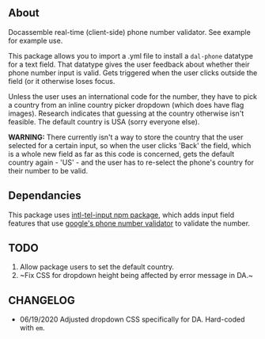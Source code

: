 ## About

Docassemble real-time (client-side) phone number validator.
See example for example use.

This package allows you to import a .yml file to install a `dal-phone`
datatype for a text field. That datatype gives the user feedback about
whether their phone number input is valid. Gets triggered when the user
clicks outside the field (or it otherwise loses focus.

Unless the user uses an international code for the number, they
have to pick a country from an inline country picker
dropdown (which does have flag images). Research indicates that
guessing at the country otherwise isn't feasible. The default country
is USA (sorry everyone else).

**WARNING:** There currently isn't a way to store the country that the
user selected for a certain input, so when the user clicks 'Back'
the field, which is a whole new field as far as this code is concerned,
gets the default country again - 'US' - and the user has to
re-select the phone's country for their number to be valid.

## Dependancies

This package uses
[intl-tel-input npm package](https://www.npmjs.com/package/intl-tel-input),
which adds input field features that use
[google's phone number validator](https://www.npmjs.com/package/google-libphonenumber) to validate the number.

## TODO

1. Allow package users to set the default country.
1. ~Fix CSS for dropdown height being affected by error message in DA.~

## CHANGELOG
* 06/19/2020 Adjusted dropdown CSS specifically for DA. Hard-coded with `em`.